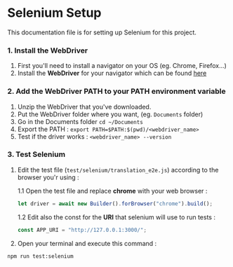 # Selenium Setup

This documentation file is for setting up Selenium for this project.

### 1. Install the WebDriver

1. First you'll need to install a navigator on your OS (eg. Chrome, Firefox...)
2. Install the **WebDriver** for your navigator which can be found [here](https://github.com/SeleniumHQ/selenium/tree/trunk/javascript/node/selenium-webdriver#readme)

### 2. Add the WebDriver PATH to your PATH environment variable

1. Unzip the WebDriver that you've downloaded.
2. Put the WebDriver folder where you want, (eg. `Documents` folder)
3. Go in the Documents folder `cd ~/Documents`
4. Export the PATH : `export PATH=$PATH:$(pwd)/<webdriver_name>`
5. Test if the driver works : `<webdriver_name> --version`

### 3. Test Selenium

1. Edit the test file (`test/selenium/translation_e2e.js`) according to the browser you'r using :

    1.1 Open the test file and replace **chrome** with your web browser :

    ```javascript
    let driver = await new Builder().forBrowser("chrome").build();
    ```

    1.2 Edit also the const for the **URI** that selenium will use to run tests :

    ```javascript
    const APP_URI = "http://127.0.0.1:3000/";
    ```

2. Open your terminal and execute this command :

```bash
npm run test:selenium
```
